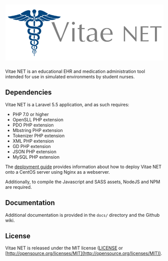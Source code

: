 # ![Vitae NET](public/images/logo.png)

Vitae NET is an educational EHR and medication administration tool intended for
use in simulated environments by student nurses. 

## Dependencies

Vitae NET is a Laravel 5.5 application, and as such requires:

- PHP 7.0 or higher
- OpenSLL PHP extension
- PDO PHP extension
- Mbstring PHP extension
- Tokenizer PHP extension
- XML PHP extension
- GD PHP extension
- JSON PHP extension
- MySQL PHP extension

The [deployment guide](docs/deployment.md) provides information about how to
deploy Vitae NET onto a CentOS server using Nginx as a webserver.

Additionally, to compile the Javascript and SASS assets, NodeJS and NPM are
required.

## Documentation

Additional documentation is provided in the `docs/` directory and the Github
wiki.

## License

Vitae NET is released under the MIT license ([LICENSE](LICENSE) or
[http://opensource.org/licenses/MIT](http://opensource.org/licenses/MIT)).

